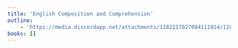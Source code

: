 ```yaml
---
title: 'English Composition and Comprehension'
outline:
    - 'https://media.discordapp.net/attachments/1182217027084111914/1182239300109217823/English.jpg?ex=6583f926&is=65718426&hm=5f704487ad2b64251f3d654cf1686e630b4f425893543403b1a4d550bdddf03c&=&format=webp&width=530&height=675'
books: []
---
```

